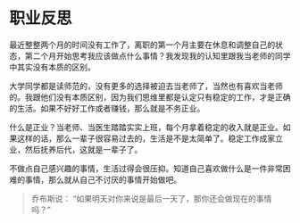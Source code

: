 # 职业反思
最近整整两个月的时间没有工作了，离职的第一个月主要在休息和调整自己的状态，第二个月开始思考我应该做点什么事情？我发现我的认知里跟我当老师的同学中其实没有本质的区别。

大学同学都是读师范的，没有更多的选择被迫去当老师了，当然也有喜欢当老师的。我跟他们没有本质区别，因为我们思维里都是认定只有稳定的工作，才是正确的生活。如果不好好工作或者赚钱，那么就是不务正业。

什么是正业？当老师、当医生踏踏实实上班，每个月拿着稳定的收入就是正业。如果这样的话，那么一辈子很容易过去的，生活是不是太简单了。稳定工作成家立业，然后抚养后代，这就是一辈子了。

不做点自己感兴趣的事情，生活过得会很压抑。知道自己喜欢做什么是一件非常困难的事情，那么就从自己不讨厌的事情开始做吧。

> 乔布斯说：
> “如果明天对你来说是最后一天了，那你还会做现在的事情吗？”

